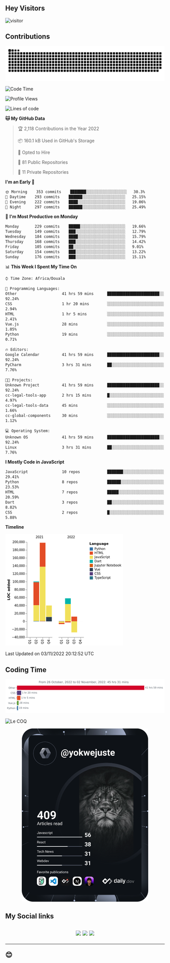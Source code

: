 ## Hey Visitors
![visitor](https://profile-counter.glitch.me/yokwejuste/count.svg)

## Contributions
<p align="center">
  <img src="https://raw.githubusercontent.com/yokwejuste/yokwejuste/output/github-contribution-grid-snake.svg" />
</p>

<!--START_SECTION:waka-->
![Code Time](http://img.shields.io/badge/Code%20Time-1%2C247%20hrs%2015%20mins-blue)

![Profile Views](http://img.shields.io/badge/Profile%20Views-13-blue)

![Lines of code](https://img.shields.io/badge/From%20Hello%20World%20I%27ve%20Written-372%20Thousand%20lines%20of%20code-blue)

**🐱 My GitHub Data** 

> 🏆 2,118 Contributions in the Year 2022
 > 
> 📦 160.1 kB Used in GitHub's Storage 
 > 
> 💼 Opted to Hire
 > 
> 📜 81 Public Repositories 
 > 
> 🔑 11 Private Repositories  
 > 
**I'm an Early 🐤** 

```text
🌞 Morning    353 commits    ███████░░░░░░░░░░░░░░░░░░   30.3% 
🌆 Daytime    293 commits    ██████░░░░░░░░░░░░░░░░░░░   25.15% 
🌃 Evening    222 commits    ████░░░░░░░░░░░░░░░░░░░░░   19.06% 
🌙 Night      297 commits    ██████░░░░░░░░░░░░░░░░░░░   25.49%

```
📅 **I'm Most Productive on Monday** 

```text
Monday       229 commits    █████░░░░░░░░░░░░░░░░░░░░   19.66% 
Tuesday      149 commits    ███░░░░░░░░░░░░░░░░░░░░░░   12.79% 
Wednesday    184 commits    ████░░░░░░░░░░░░░░░░░░░░░   15.79% 
Thursday     168 commits    ███░░░░░░░░░░░░░░░░░░░░░░   14.42% 
Friday       105 commits    ██░░░░░░░░░░░░░░░░░░░░░░░   9.01% 
Saturday     154 commits    ███░░░░░░░░░░░░░░░░░░░░░░   13.22% 
Sunday       176 commits    ███░░░░░░░░░░░░░░░░░░░░░░   15.11%

```


📊 **This Week I Spent My Time On** 

```text
⌚︎ Time Zone: Africa/Douala

💬 Programming Languages: 
Other                    41 hrs 59 mins      ███████████████████████░░   92.24% 
CSS                      1 hr 20 mins        ░░░░░░░░░░░░░░░░░░░░░░░░░   2.94% 
HTML                     1 hr 5 mins         ░░░░░░░░░░░░░░░░░░░░░░░░░   2.41% 
Vue.js                   28 mins             ░░░░░░░░░░░░░░░░░░░░░░░░░   1.05% 
Python                   19 mins             ░░░░░░░░░░░░░░░░░░░░░░░░░   0.71%

🔥 Editors: 
Google Calendar          41 hrs 59 mins      ███████████████████████░░   92.24% 
PyCharm                  3 hrs 31 mins       ██░░░░░░░░░░░░░░░░░░░░░░░   7.76%

🐱‍💻 Projects: 
Unknown Project          41 hrs 59 mins      ███████████████████████░░   92.24% 
cc-legal-tools-app       2 hrs 15 mins       █░░░░░░░░░░░░░░░░░░░░░░░░   4.97% 
cc-legal-tools-data      45 mins             ░░░░░░░░░░░░░░░░░░░░░░░░░   1.66% 
cc-global-components     30 mins             ░░░░░░░░░░░░░░░░░░░░░░░░░   1.12%

💻 Operating System: 
Unknown OS               41 hrs 59 mins      ███████████████████████░░   92.24% 
Linux                    3 hrs 31 mins       ██░░░░░░░░░░░░░░░░░░░░░░░   7.76%

```

**I Mostly Code in JavaScript** 

```text
JavaScript               10 repos            ███████░░░░░░░░░░░░░░░░░░   29.41% 
Python                   8 repos             ██████░░░░░░░░░░░░░░░░░░░   23.53% 
HTML                     7 repos             █████░░░░░░░░░░░░░░░░░░░░   20.59% 
Dart                     3 repos             ██░░░░░░░░░░░░░░░░░░░░░░░   8.82% 
CSS                      2 repos             █░░░░░░░░░░░░░░░░░░░░░░░░   5.88%

```


**Timeline**

![Chart not found](https://raw.githubusercontent.com/yokwejuste/yokwejuste/master/charts/bar_graph.png) 


 Last Updated on 03/11/2022 20:12:52 UTC
<!--END_SECTION:waka-->

## Coding Time

[![wakatime-stats](https://github.com/yokwejuste/yokwejuste/blob/master/images/stat.svg)](https://wakatime.com/@yokwejuste)

![Le COQ](https://metrics.lecoq.io/yokwejuste/)
<p align="center">
  <a href="#"><img src="https://github.com/yokwejuste/yokwejuste/blob/master/devcard.svg" width="400" alt="Yonkeu K. Steve's Dev Card"/></a>
</p>
<h2>My Social links<h2>
<p align="center">
  <a href="https://twitter.com/yokwejuste"><img src="https://img.shields.io/badge/twitter-%231DA1F2.svg?style=for-the-badge&logo=Twitter&logoColor=white"></a>
  <a href="https://linkedin.com/in/yokwejuste"><img src="https://img.shields.io/badge/linkedin-%230077B5.svg?style=for-the-badge&logo=linkedin&logoColor=white"></a>
  <a href="https://instagram.com/yokwejuste0"><img src="https://img.shields.io/badge/instagram-%23E4405F.svg?style=for-the-badge&logo=Instagram&logoColor=white"></a>
</p>
<hr>
😊
